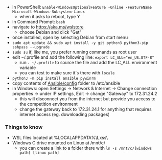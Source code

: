 - in PowerShell: `Enable-WindowsOptionalFeature -Online -FeatureName Microsoft-Windows-Subsystem-Linux`
  - when it asks to reboot, type Y
- in Command Prompt: `bash`
- navigate to https://aka.ms/wslstore
  - choose Debian and click "Get"
- once installed, open by selecting Debian from start menu
- `sudo apt update && sudo apt install -y git python3 python3-pip sshpass --upgrade`
- `sudo su` if, like me, you prefer running commands as root user
- edit ~/.profile and add the following line: `export LC_ALL="en_US.UTF-8"`
  - run `. ~/.profile` to source the file and add the LC_ALL environment variable
  - you can test to make sure it's there with `locale`
- `python3 -m pip install ansible pywinrm`
- copy contents of [Ansible/config](../Ansible/config) folder to /etc/ansible
- in Windows: open Settings -> Network & Internet -> Change connection properties -> under IP settings, Edit -> change "Gateway" to 172.31.24.2
  - this will disconnect you from the internet but provide you access to the competition environment
  - change the gateway back to 172.31.24.1 for anything that requires internet access (eg. downloading packages)

### Things to know
- WSL files located at %LOCALAPPDATA%\Lxss\
- Windows C drive mounted on Linux at /mnt/c/
  - you can create a link to a folder there with `ln -s /mnt/c/[windows path] [linux path]`
